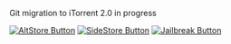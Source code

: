 Git migration to iTorrent 2.0 in progress

[![AltStore Button]][AltStore Link]
[![SideStore Button]][SideStore Link]
[![Jailbreak Button]][Jailbreak Link]


[AltStore Button]: https://img.shields.io/badge/Download-AltStore-green?style=flat
[AltStore Link]: https://intradeus.github.io/http-protocol-redirector?r=altstore://source?url=https://github.com/XITRIX/xitrix.github.io/releases/latest/download/AltStoreSource.json 'Link with example title.'

[SideStore Button]: https://img.shields.io/badge/Download-SideStore-purple?style=flat
[SideStore Link]: https://intradeus.github.io/http-protocol-redirector?r=sidestore://source?url=https://github.com/XITRIX/xitrix.github.io/releases/latest/download/AltStoreSource.json 'Link with example title.'

[Jailbreak Button]: https://img.shields.io/badge/Download-Jailbreak-red?style=flat
[Jailbreak Link]: https://intradeus.github.io/http-protocol-redirector?r=itms-services://?action=download-manifest&url=https://github.com/XITRIX/iTorrent-v2/releases/latest/download/manifest.plist 'Link with example title.'
